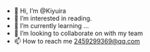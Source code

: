 - 👋 Hi, I’m @Kiyuira
- 👀 I’m interested in reading.
- 🌱 I’m currently learning ...
- 💞️ I’m looking to collaborate on with my team
- 📫 How to reach me 2459299369@qq.com

<!---
Kiyuira/Kiyuira is a ✨ special ✨ repository because its `README.md` (this file) appears on your GitHub profile.
You can click the Preview link to take a look at your changes.
--->
